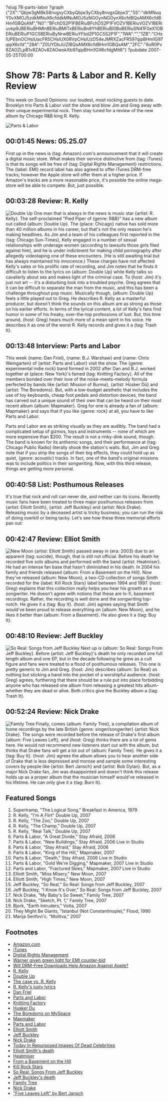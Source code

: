 ?slug 78-parts-labor
?graph {"2X":"Qbjw3gM8kS8nvgxyCXbyQbjw3yCXby8nvgxQbjw3","5S":"dkMNuqY0vXMOJ5zdkMNuX6cfddkMNuMOJ5zNGOynNGOynX6cfdBQsAMX6cfdBHm1GBQsAM","N0":"BFchDS2P1FBERiuBFchDS2P1FVOZV1BERiuVOZV1BERiuvkp9JBERiuBHMInBERiuBMlTxBERiuBn8YhBERiuBI0BoBERiuSN41F0eX1OBERiuBERiuP1GC5BERiuByNrwBERiuYFbd2P1GC5S2P1F","1WA":"","1ZB":"CHslUPEbnOCHslUacFR5CHslUX0RVpCHslUzD54eJMRXZacFR597qipBHm1G97qipX6cfd","28A":"Z0UYDbJUZIBQsAMX6cfdBHm1GBQsAM","2FC":"6oR0Pv8ZAOZLpB1v8ZAOv8ZAOwokXb97qipBHm1GX6cfdgMit6"}
?pubdate 2007-05-25T00:00

# Show 78: Parts & Labor and R. Kelly Review
This week on Sound Opinions: our loudest, most rocking guests to date. Brooklyn trio Parts & Labor visit the show and blow Jim and Greg away with their unique experimental rock. Then stay tuned for a review of the new album by Chicago R&B king R. Kelly.

![Parts & Labor](https://static.soundopinions.org/images/2007/partslabor.jpg)


## 00:01:45 News: 05.25.07
First up in the news is {tag: Amazon}.com's announcement that it will create a digital music store. What makes their service distinctive from {tag: iTunes} is that its songs will be free of {tag: Digital Rights Management} restrictions. The {label: EMI} record label has also agreed to offer iTunes DRM-free tracks; however the Apple store will offer them at a higher price. If Amazon's tracks are a more reasonable price, it's possible the online mega-store will be able to compete. But, just possible. 

## 00:03:28 Review: R. Kelly
![Double Up](https://static.soundopinions.org/assets/78/5S0.jpg)
One man that is always in the news is music star {artist: R. Kelly}. The self-proclaimed "Pied Piper of {genre: R&B}" has a new album out called {album: Double Up}. The {place: Chicago} native has sold more than 40 million albums in his career, but that's not the only reason he's making headlines. As Jim and a team of his colleagues first reported in the {tag: Chicago Sun-Times}, Kelly engaged in a number of sexual relationships with underage women (according to lawsuits those girls filed against him), and he is under indictment for making child pornography after allegedly videotaping one of these encounters. (He is still awaiting trial but has always maintained his innocence.) These charges have not affected Kelly's sales or his prolific rate of recording, and Jim notes that he finds it difficult to listen to the lyrics on {album: Double Up} while Kelly talks so cavalierly about sex and makes light of the criminal case. To {host: Jim} it's just not art -- it's a disturbing look into a troubled psyche. Greg agrees that it can be difficult to separate the man from the music, and this has been a challenge throughout pop music. Musically though, {album: Double Up} feels a little played out to Greg. He describes R. Kelly as a masterful producer, but doesn't think the sounds on this album are as strong as those on his earlier efforts. In terms of the lyrical content, a lot of Kelly's fans find humor in some of his freaky, over-the-top professions of lust. But, this time around, {host: Greg} hears much more of a mean spirit in his voice. He describes it as one of the worst R. Kelly records and gives it a {tag: Trash It}.

## 00:13:48 Interview: Parts and Labor
This week {name: Dan Friel}, {name: B.J. Warshaw} and {name: Chris Weingarten} of {artist: Parts and Labor} visit the show. The {genre: experimental indie rock} band formed in 2002 after Dan and B.J. worked together at {place: New York}'s famed {tag: Knitting Factory}. All of the members bonded over their love of the noise-meets-melody formula perfected by bands like {artist: Mission of Burma}, {artist: Hüsker Dü} and {artist: The Boredoms}. But, with a low-budget aesthetic that includes the use of toy keyboards, cheap foot pedals and distortion devices, the band has carved out a unique sound of their own that can be heard on their most recent album {album: Mapmaker}. Greg for one is already a fan of {album: Mapmaker} and says that if you like {genre: rock} at all, you have to like Parts and Labor.

Parts and Labor are as striking visually as they are audibly. The band had a complicated setup of gizmos, toys and instruments -- none of which are more expensive than $200. The result is not a rinky-dink sound, though. The band is known for its anthemic songs, and their performance at {tag: Chicago Public Radio} literally shook the station's walls. But, Jim and Greg note that if you strip the songs of their big effects, they could hold up as quiet, {genre: acoustic} tracks. In fact, one of the band's original missions was to include politics in their songwriting. Now, with this third release, things are getting more personal.

## 00:40:58 List: Posthumous Releases
It's true that rock and roll can never die, and neither can its icons. Recently music fans have been treated to three major posthumous releases from {artist: Elliott Smith}, {artist: Jeff Buckley} and {artist: Nick Drake}. Releasing music by a deceased artist is tricky business; you can run the risk of doing overkill or being tacky. Let's see how these three memorial efforts pan out:

## 00:42:47 Review: Elliot Smith
![New Moon](https://static.soundopinions.org/assets/78/1ZB0.jpg)
{artist: Elliott Smith} passed away in {era: 2003} due to an apparent {tag: suicide}, though, that is still not official. Before his death he recorded five solo albums and performed with the band {artist: Heatmiser}. He had an intense fan base that hasn't diminished in his death. In 2004 his family and friends released {album: From a Basement on the Hill}. Now they've released {album: New Moon}, a two-CD collection of songs Smith recorded for the {label: Kill Rock Stars} label between 1994 and 1997. {host: Greg} explains that this collection really helps you hear his growth as a songwriter. He doesn't agree with notions that these are lo-fi, basement recordings. Rather, the recording is well done and the songwriting top-notch. He gives it a {tag: Buy It}. {host: Jim} agrees saying that Smith would've been proud to release everything on {album: New Moon}, and he likes it better than {album: From a Basement}. He also gives it a {tag: Buy It}.

## 00:48:10 Review: Jeff Buckley
![So Real: Songs from Jeff Buckley](https://static.soundopinions.org/assets/78/28A0.jpg)
Next up is {album: So Real: Songs From Jeff Buckley}. Before {artist: Jeff Buckley}'s death he only recorded one full length album and one EP, but in the decade following he grew as a cult figure and fans were treated to a flood of posthumous releases. This one is pretty generic to Jim and Greg. {host: Jim} describes {album: So Real} as nothing but sticking a hand into the pocket of a worshipful audience. {host: Greg} agrees, furthering that there should be a rule put into place forbidding anyone who has released one album from releasing a greatest hits album-whether they are dead or alive. Both critics give the Buckley album a {tag: Trash It}.

## 00:52:24 Review: Nick Drake
![Family Tree](https://static.soundopinions.org/assets/78/2FC0.jpg)
Finally, comes {album: Family Tree}, a compilation album of home recordings by the late British {genre: singer/songwriter} {artist: Nick Drake}. The songs were recorded before the release of Drake's first album {album: Five Leaves Left}, and {host: Greg} thinks there are a lot of gems here. He would not recommend new listeners start out with the album, but thinks that Drake fans will get a lot out of {album: Family Tree}. He gives it a {tag: Buy It}. {host: Jim} agrees the album allows you to hear another side of Drake that is less depressed and morose and sample some interesting covers by people like {artist: Bert Jansch} and {artist: Bob Dylan}. But, as a major Nick Drake fan, Jim was disappointed and doesn't think this release holds up as a proper album that the musician himself would've released in his lifetime. He can only give it a {tag: Burn It}. 

## Featured Songs
1. Supertramp, "The Logical Song," Breakfast in America, 1979
2. R. Kelly, "I'm A Flirt" Double Up, 2007
3. R. Kelly, "The Zoo," Double Up, 2007 
4. R. Kelly, "The Champ," Double Up, 2007
5. R. Kelly, "Real Talk," Double Up, 2007
6. Parts & Labor, "A Great Divide," Stay Afraid, 2006
7. Parts & Labor, "New Buildings," Stay Afraid, 2006 Live in Studio
8. Parts & Labor, "Stay Afraid," Stay Afraid, 2006
9. Parts & Labor, "King of the Hill," Mapmaker, 2007
10. Parts & Labor, "Death," Stay Afraid, 2006 Live in Studio
11. Parts & Labor, "Gold We're Digging," Mapmaker, 2007 Live in Studio
12. Parts and Labor, "Fractured Skies," Mapmaker, 2007 Live in Studio
13. Elliott Smith, "Miss Misery," New Moon, 2007
14. Elliott Smith, "High Times," New Moon, 2007
15. Jeff Buckley, "So Real," So Real: Songs from Jeff Buckley, 2007
16. Jeff Buckley, "I Know It's Over," So Real: Songs from Jeff Buckley, 2007
17. Nick Drake, "My Baby's So Sweet," Family Tree, 2007
18. Nick Drake, "Sketch, Pt. 1," Family Tree, 2007
19. Bjork, "Earth Intruders," Volta, 2007
20. They Might Be Giants, "Istanbul (Not Constantinople)," Flood, 1990
21. Marija Serifovi'c. "Molitva," 2007

## Footnotes
- [Amazon.com](http://www.amazon.com/)
- [iTunes](http://www.apple.com/itunes/)
- [Digital Rights Management](http://en.wikipedia.org/wiki/Digital_Rights_Management)
- [Warner given green light for EMI counter-bid](http://business.guardian.co.uk/story/0,,2085611,00.html)
- [Will DRM-Free Downloads Help Amazon Against Apple?](http://nymag.com/daily/entertainment/2007/05/will_amazons_drm_free.html)
- [R. Kelly](http://www.r-kelly.com/)
- [Double Up](http://www.amazon.com/Double-Up-R-Kelly/dp/B000P29B3U)
- [The case vs. R. Kelly](http://www.msnbc.msn.com/id/5810090/)
- [R. Kelly's lusty lyrics](http://www.lyricsondemand.com/r/rkellylyrics/sexinthekitchenlyrics.html)
- [Dan Friel](http://www.junkmedia.org/index.php?i=1319)
- [Parts and Labor](http://www.partsandlabor.net/)
- [Knitting Factory](http://www.knittingfactory.com/)
- [Husker Du](http://www.allmusic.com/cg/amg.dll?P=amg&sql=husker+du&x=0&y=0&opt1=1&sourceid=mozilla-search)
- [The Boredoms on MySpace](http://www.myspace.com/boredoms)
- [Mapmaker](http://www.jagjaguwar.com/onesheet.php?cat=JAG103)
- [Parts and Labor](http://www.allmusic.com/cg/amg.dll?p=amg&sql=11:kvfixq8aldje)
- [Elliott Smith](http://www.sweetadeline.net/)
- [Jeff Buckley](http://www.jeffbuckley.com/)
- [Nick Drake](http://www.nickdrake.com/)
- [Today In Repurposed Images Of Dead Celebrities](http://idolator.com/tunes/advertising/today-in-repurposed-images-of-dead-celebrities-kurt-cobain-doc-marten+wearing-angel-261663.php)
- [Elliott Smith's death](http://en.wikipedia.org/wiki/Elliott_smith#Death_and_reactions)
- [Heatmiser](http://www.allmusic.com/cg/amg.dll?p=amg&sql=11:hzfexq85ldke)
- [From a Basement on the Hill](http://www.metacritic.com/music/artists/smithelliott/fromabasementonthehill?q=from%20a%20basement)
- [Kill Rock Stars](http://www.killrockstars.com/)
- [So Real: Songs From Jeff Buckley](http://www.amazon.com/So-Real-Songs-Jeff-Buckley/dp/B000NOK9YK)
- [Jeff Buckley's death](http://en.wikipedia.org/wiki/Jeff_Buckley#Death)
- [Family Tree](http://www.amazon.co.uk/Family-Tree-Nick-Drake/dp/B000PFU7O4)
- [Nick Drake](http://www.allmusic.com/cg/amg.dll?P=amg&sql=nick+drake&x=0&y=0&opt1=1&sourceid=mozilla-search)
- ["Five Leaves Left" by Bert Jansch](http://en.wikipedia.org/wiki/Five_Leaves_Left)

